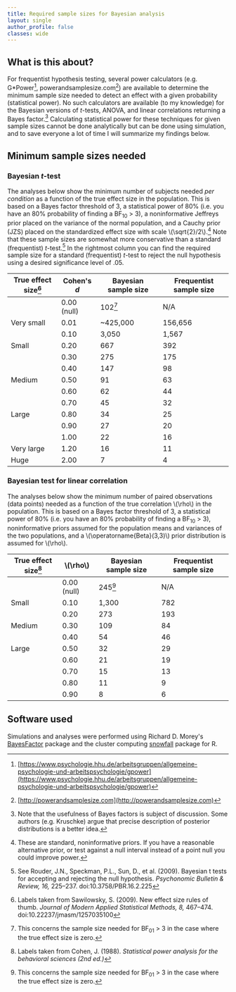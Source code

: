 ```yaml
---
title: Required sample sizes for Bayesian analysis
layout: single
author_profile: false
classes: wide
---
```


## What is this about?
For frequentist hypothesis testing, several power calculators (e.g. G\*Power[^1], powerandsamplesize.com[^2]) are available to determine the minimum sample size needed to detect an effect with a given probability (statistical power). No such calculators are available (to my knowledge) for the Bayesian versions of *t*-tests, ANOVA, and linear correlations returning a Bayes factor.[^3] Calculating statistical power for these techniques for given sample sizes cannot be done analytically but can be done using simulation, and to save everyone a lot of time I will summarize my findings below.

## Minimum sample sizes needed

### Bayesian *t*-test
The analyses below show the minimum number of subjects needed *per condition* as a function of the true effect size in the population. This is based on a Bayes factor threshold of 3, a statistical power of 80% (i.e. you have an 80% probability of finding a BF<sub>10</sub> > 3), a noninformative Jeffreys prior placed on the variance of the normal population, and a Cauchy prior (JZS) placed on the standardized effect size with scale \\(\sqrt{2}/2\\).[^8] Note that these sample sizes are somewhat more conservative than a standard (frequentist) *t*-test.[^5] In the rightmost column you can find the required sample size for a standard (frequentist) *t*-test to reject the null hypothesis using a desired significance level of .05.

| True effect size[^4] | Cohen's *d* | Bayesian sample size | Frequentist sample size |
| -------------------- | ----------- | -------------------- | ----------------------- |
|                      | 0.00 (null) | 102[^6]              | N/A                     |
| Very small           | 0.01        | ~425,000             | 156,656                 |
|                      | 0.10        | 3,050                | 1,567                   |
| Small                | 0.20        | 667                  | 392                     |
|                      | 0.30        | 275                  | 175                     |
|                      | 0.40        | 147                  | 98                      |
| Medium               | 0.50        | 91                   | 63                      |
|                      | 0.60        | 62                   | 44                      |
|                      | 0.70        | 45                   | 32                      |
| Large                | 0.80        | 34                   | 25                      |
|                      | 0.90        | 27                   | 20                      |
|                      | 1.00        | 22                   | 16                      |
| Very large           | 1.20        | 16                   | 11                      |
| Huge                 | 2.00        | 7                    | 4                       |

### Bayesian test for linear correlation
The analyses below show the minimum number of paired observations (data points) needed as a function of the true correlation \\(\rho\\) in the population. This is based on a Bayes factor threshold of 3, a statistical power of 80% (i.e. you have an 80% probability of finding a BF<sub>10</sub> > 3), noninformative priors assumed for the population means and variances of the two populations, and a \\(\operatorname{Beta}(3,3)\\) prior distribution is assumed for \\(\rho\\). 

| True effect size[^7] | \\(\rho\\)  | Bayesian sample size | Frequentist sample size |
| -------------------- | ----------- | -------------------- | ----------------------- |
|                      | 0.00 (null) | 245[^6]              | N/A                     |
| Small                | 0.10        | 1,300                | 782                     |
|                      | 0.20        | 273                  | 193                     |
| Medium               | 0.30        | 109                  | 84                      |
|                      | 0.40        | 54                   | 46                      |
| Large                | 0.50        | 32                   | 29                      |
|                      | 0.60        | 21                   | 19                      |
|                      | 0.70        | 15                   | 13                      |
|                      | 0.80        | 11                   | 9                       |
|                      | 0.90        | 8                    | 6                       |

## Software used
Simulations and analyses were performed using Richard D. Morey's [BayesFactor](https://richarddmorey.github.io/BayesFactor/) package and the cluster computing [snowfall](https://cran.r-project.org/web/packages/snowfall/index.html) package for R.


[^1]: [https://www.psychologie.hhu.de/arbeitsgruppen/allgemeine-psychologie-und-arbeitspsychologie/gpower](https://www.psychologie.hhu.de/arbeitsgruppen/allgemeine-psychologie-und-arbeitspsychologie/gpower)
[^2]: [http://powerandsamplesize.com](http://powerandsamplesize.com)
[^3]: Note that the usefulness of Bayes factors is subject of discussion. Some authors (e.g. Kruschke) argue that precise description of posterior distributions is a better idea.
[^4]: Labels taken from Sawilowsky, S. (2009). New effect size rules of thumb. *Journal of Modern Applied Statistical Methods, 8,* 467–474. doi:10.22237/jmasm/1257035100
[^5]: See Rouder, J.N., Speckman, P.L., Sun, D., et al. (2009). Bayesian t tests for accepting and rejecting the null hypothesis. *Psychonomic Bulletin & Review, 16,* 225–237. doi:10.3758/PBR.16.2.225
[^6]: This concerns the sample size needed for BF<sub>01</sub> > 3 in the case where the true effect size is zero.
[^7]: Labels taken from Cohen, J. (1988). *Statistical power analysis for the behavioral sciences (2nd ed.)*
[^8]: These are standard, noninformative priors. If you have a reasonable alternative prior, or test against a null interval instead of a point null you could improve power.

